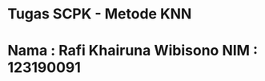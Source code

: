 Tugas SCPK - Metode KNN
=====================================
Nama : Rafi Khairuna Wibisono
NIM  : 123190091
=====================================
